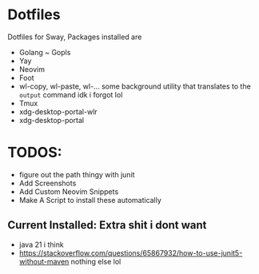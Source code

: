 # Dotfiles
Dotfiles for Sway, Packages installed are

- Golang ~ Gopls
- Yay
- Neovim
- Foot 
- wl-copy, wl-paste, wl-... some background utility that translates to the `output` command idk i forgot lol
- Tmux
- xdg-desktop-portal-wlr
- xdg-desktop-portal


# TODOS:
- figure out the path thingy with junit 
- Add Screenshots
- Add Custom Neovim Snippets
- Make A Script to install these automatically

## Current Installed: Extra shit i dont want
- java 21 i think
- https://stackoverflow.com/questions/65867932/how-to-use-junit5-without-maven nothing else lol


